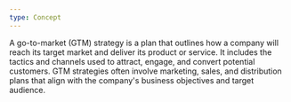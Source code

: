```yaml
---
type: Concept
---
```


A go-to-market (GTM) strategy is a plan that outlines how a company will reach its target market and deliver its product or service. It includes the tactics and channels used to attract, engage, and convert potential customers. GTM strategies often involve marketing, sales, and distribution plans that align with the company's business objectives and target audience.